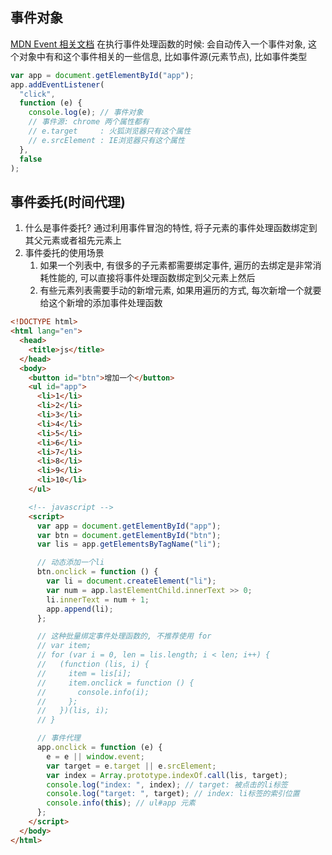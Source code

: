 ## 事件对象

[MDN Event 相关文档](https://developer.mozilla.org/zh-CN/docs/Web/API/Event)
在执行事件处理函数的时候: 会自动传入一个事件对象, 这个对象中有和这个事件相关的一些信息, 比如事件源(元素节点), 比如事件类型

```javascript
var app = document.getElementById("app");
app.addEventListener(
  "click",
  function (e) {
    console.log(e); // 事件对象
    // 事件源: chrome 两个属性都有
    // e.target     : 火狐浏览器只有这个属性
    // e.srcElement : IE浏览器只有这个属性
  },
  false
);
```

## 事件委托(时间代理)

1. 什么是事件委托? 通过利用事件冒泡的特性, 将子元素的事件处理函数绑定到其父元素或者祖先元素上
2. 事件委托的使用场景
   1. 如果一个列表中, 有很多的子元素都需要绑定事件, 遍历的去绑定是非常消耗性能的, 可以直接将事件处理函数绑定到父元素上然后
   2. 有些元素列表需要手动的新增元素, 如果用遍历的方式, 每次新增一个就要给这个新增的添加事件处理函数

```html
<!DOCTYPE html>
<html lang="en">
  <head>
    <title>js</title>
  </head>
  <body>
    <button id="btn">增加一个</button>
    <ul id="app">
      <li>1</li>
      <li>2</li>
      <li>3</li>
      <li>4</li>
      <li>5</li>
      <li>6</li>
      <li>7</li>
      <li>8</li>
      <li>9</li>
      <li>10</li>
    </ul>

    <!-- javascript -->
    <script>
      var app = document.getElementById("app");
      var btn = document.getElementById("btn");
      var lis = app.getElementsByTagName("li");

      // 动态添加一个li
      btn.onclick = function () {
        var li = document.createElement("li");
        var num = app.lastElementChild.innerText >> 0;
        li.innerText = num + 1;
        app.append(li);
      };

      // 这种批量绑定事件处理函数的, 不推荐使用 for
      // var item;
      // for (var i = 0, len = lis.length; i < len; i++) {
      //   (function (lis, i) {
      //     item = lis[i];
      //     item.onclick = function () {
      //       console.info(i);
      //     };
      //   })(lis, i);
      // }

      // 事件代理
      app.onclick = function (e) {
        e = e || window.event;
        var target = e.target || e.srcElement;
        var index = Array.prototype.indexOf.call(lis, target);
        console.log("index: ", index); // target: 被点击的li标签
        console.log("target: ", target); // index: li标签的索引位置
        console.info(this); // ul#app 元素
      };
    </script>
  </body>
</html>
```
